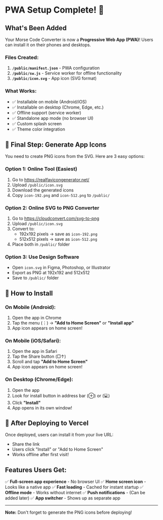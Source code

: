 # PWA Setup Complete! 🎉

## What's Been Added

Your Morse Code Converter is now a **Progressive Web App (PWA)**! Users can install it on their phones and desktops.

### Files Created:
1. **`/public/manifest.json`** - PWA configuration
2. **`/public/sw.js`** - Service worker for offline functionality
3. **`/public/icon.svg`** - App icon (SVG format)

### What Works:
- ✅ Installable on mobile (Android/iOS)
- ✅ Installable on desktop (Chrome, Edge, etc.)
- ✅ Offline support (service worker)
- ✅ Standalone app mode (no browser UI)
- ✅ Custom splash screen
- ✅ Theme color integration

## 🔧 Final Step: Generate App Icons

You need to create PNG icons from the SVG. Here are 3 easy options:

### Option 1: Online Tool (Easiest)
1. Go to https://realfavicongenerator.net/
2. Upload `/public/icon.svg`
3. Download the generated icons
4. Copy `icon-192.png` and `icon-512.png` to `/public/`

### Option 2: Online SVG to PNG Converter
1. Go to https://cloudconvert.com/svg-to-png
2. Upload `/public/icon.svg`
3. Convert to:
   - 192x192 pixels → save as `icon-192.png`
   - 512x512 pixels → save as `icon-512.png`
4. Place both in `/public/` folder

### Option 3: Use Design Software
- Open `icon.svg` in Figma, Photoshop, or Illustrator
- Export as PNG at 192x192 and 512x512
- Save to `/public/` folder

## 📱 How to Install

### On Mobile (Android):
1. Open the app in Chrome
2. Tap the menu (⋮) → **"Add to Home Screen"** or **"Install app"**
3. App icon appears on home screen!

### On Mobile (iOS/Safari):
1. Open the app in Safari
2. Tap the Share button (□↑)
3. Scroll and tap **"Add to Home Screen"**
4. App icon appears on home screen!

### On Desktop (Chrome/Edge):
1. Open the app
2. Look for install button in address bar (⊕) or (💻)
3. Click **"Install"**
4. App opens in its own window!

## 🚀 After Deploying to Vercel

Once deployed, users can install it from your live URL:
- Share the link
- Users click "Install" or "Add to Home Screen"
- Works offline after first visit!

## Features Users Get:

✅ **Full-screen app experience** - No browser UI
✅ **Home screen icon** - Looks like a native app
✅ **Fast loading** - Cached for instant startup
✅ **Offline mode** - Works without internet
✅ **Push notifications** - (Can be added later)
✅ **App switcher** - Shows up as separate app

---

**Note:** Don't forget to generate the PNG icons before deploying!
